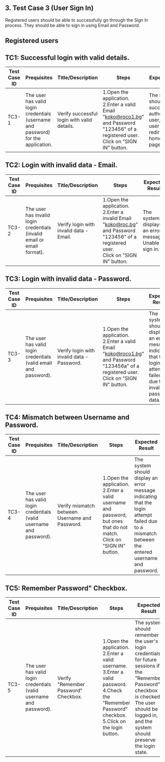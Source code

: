 ## 3. Test Case 3 (User Sign In)

Registered users should be able to successfully go through the Sign In process. They should be able to sign in using
Email and Password.

## Registered users

## TC1: Successful login with valid details.


| **Test Case ID** | **Prequisites** | **Title/Description** | **Steps** | **Expected Result** | **Pass/Fail** |
|------------------|-----------------|------------------------|-----------|----------------------|---------------|
| TC3-1            |The user has valid login credentials (username and password) for the application.| Verify successful login with valid details. | 1.Open the application.<br>2.Enter a valid Email "koko@roco1.bg" and Password "123456" of a registered user.<br>Click on "SIGN IN" button. |The system should successfully authenticate the user, and the user should be redirected to the home page/dashboard.|Pass         |

## TC2: Login with invalid data - Email.

| **Test Case ID** | **Prequisites** | **Title/Description** | **Steps** | **Expected Result** | **Pass/Fail** |
|------------------|-----------------|------------------------|-----------|----------------------|---------------|
| TC3-2            |The user has invalid login credentials (invalid email or email format).| Verify login with invalid data - Email. | 1.Open the application.<br>2.Enter a invalid Email "koko@roc.bg" and Password "123456" of a registered user.<br>Click on "SIGN IN" button. |The system displays an error message-Unable to sign in.|Fall         |

## TC3: Login with invalid data - Password.

| **Test Case ID** | **Prequisites** | **Title/Description** | **Steps** | **Expected Result** | **Pass/Fail** |
|------------------|-----------------|------------------------|-----------|----------------------|---------------|
| TC3-3            |The user has valid login credentials (valid email and password).| Verify login with invalid data - Password. | 1.Open the application.<br>2.Enter a valid Email "koko@roco1.bg" and Password "123456a" of a registered user.<br>Click on "SIGN IN" button. |The system should display an error message indicating that the login attempt failed due to invalid password data.|Fall         |

## TC4:  Mismatch between Username and Password.

| **Test Case ID** | **Prequisites** | **Title/Description** | **Steps** | **Expected Result** | **Pass/Fail** |
|------------------|-----------------|------------------------|-----------|----------------------|---------------|
| TC3-4            |The user has valid login credentials (valid username and password).|Verify mismatch between Username and Password. | 1.Open the application.<br>2.Enter a valid username and password, but ones that do not match.<br>Click on "SIGN IN" button. |The system should display an error message indicating that the login attempt failed due to a mismatch between the entered username and password.|Pass         |

## TC5: Remember Password" Checkbox.

| **Test Case ID** | **Prequisites** | **Title/Description** | **Steps** | **Expected Result** | **Pass/Fail** |
|------------------|-----------------|------------------------|-----------|----------------------|---------------|
| TC3-5            |The user has valid login credentials (valid username and password).|Verify "Remember Password" Checkbox. |1.Open the application.<br>2.Enter a valid username.<br>3.Enter a valid password.<br>4.Check the "Remember Password" checkbox.<br>5.Click on the login button.|The system should remember the user's login credentials for future sessions if the "Remember Password" checkbox is checked. The user should be logged in, and the system should preserve the login state.|Pass         |


